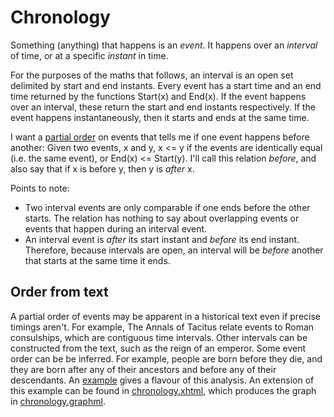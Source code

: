 # Chronology

Something (anything) that happens is an *event*. It happens over an *interval* of time, or at a specific *instant* in time.

For the purposes of the maths that follows, an interval is an open set delimited by start and end instants. Every event has a start time and an end time returned by the functions Start(x) and End(x). If the event happens over an interval, these return the start and end instants respectively. If the event happens instantaneously, then it starts and ends at the same time.

I want a [partial order](https://en.wikipedia.org/wiki/Partially_ordered_set) on events that tells me if one event happens before another: Given two events, x and y, x <= y if the events are identically equal (i.e. the same event), or End(x) <= Start(y). I'll call this relation *before*, and also say that if x is before y, then y is *after* x.

Points to note:

* Two interval events are only comparable if one ends before the other starts. The relation has nothing to say about overlapping events or events that happen during an interval event.
* An interval event is *after* its start instant and *before* its end instant. Therefore, because intervals are open, an interval will be *before* another that starts at the same time it ends.

## Order from text

A partial order of events may be apparent in a historical text even if precise timings aren't. For example, The Annals of Tacitus relate events to Roman consulships, which are contiguous time intervals. Other intervals can be constructed from the text, such as the reign of an emperor. Some event order can be be inferred. For example, people are born before they die, and they are born after any of their ancestors and before any of their descendants. An [example](/examples/chronology/example.xhtml) gives a flavour of this analysis. An extension of this example can be found in [chronology.xhtml](/history/roman/chronology.xhtml), which produces the graph in [chronology.graphml](/history/roman/chronology.graphml).